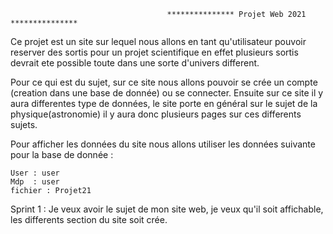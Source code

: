 
                                       *************** Projet Web 2021 ***************


Ce projet est un site sur lequel nous allons en tant qu'utilisateur pouvoir reserver des sortis pour un projet scientifique
en effet plusieurs sortis devrait ete possible toute dans une sorte d'univers different.

Pour ce qui est du sujet, sur ce site nous allons pouvoir se crée un compte (creation dans une base de donnée) ou
se connecter.
Ensuite sur ce site il y aura differentes type de données, le site porte en général sur le sujet de la physique(astronomie)
il y aura donc plusieurs pages sur ces differents sujets.

Pour afficher les données du site nous allons utiliser les données suivante pour la base de donnée :
    
    User : user
    Mdp  : user
    fichier : Projet21

Sprint 1 : Je veux avoir le sujet de mon site web, je veux qu'il soit affichable, les differents section du site soit
crée.

